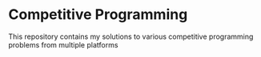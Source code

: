# Competitive Programming

This repository contains my solutions to various competitive programming problems from multiple platforms 
